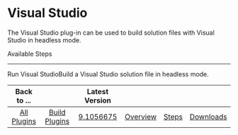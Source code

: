 
Visual Studio
=============


The Visual Studio plug-in can be used to build solution files with Visual Studio in headless mode.



Available Steps

---------------


Run Visual StudioBuild a Visual Studio solution file in headless mode.





|Back to ...||Latest Version||||
| :---: | :---: | :---: | :---: | :---: | :---: |
|[All Plugins](../../index.md)|[Build Plugins](../README.md)|[9.1056675](https://raw.githubusercontent.com/UrbanCode/IBM-UCB-PLUGINS/main/files/VisualStudio/VisualStudio-9.1056675.zip)|[Overview](overview.md)|[Steps](steps.md)|[Downloads](downloads.md)|
